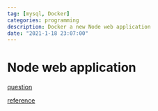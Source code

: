 ```yaml
---
tag: [mysql, Docker]
categories: programming
description: Docker a new Node web application
date: "2021-1-18 23:07:00"
---
```


# Node web application

[question](https://stackoverflow.com/questions/42040317/cannot-find-module-for-a-node-js-app-running-in-a-docker-compose-environment)

[reference](https://nodejs.org/en/docs/guides/nodejs-docker-webapp/)

